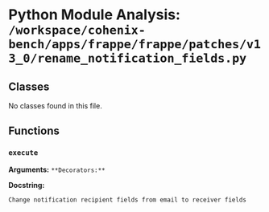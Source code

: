 # Python Module Analysis: `/workspace/cohenix-bench/apps/frappe/frappe/patches/v13_0/rename_notification_fields.py`

## Classes

No classes found in this file.


## Functions

### `execute`
**Arguments:** ``
**Decorators:** ``

**Docstring:**
```
Change notification recipient fields from email to receiver fields
```

